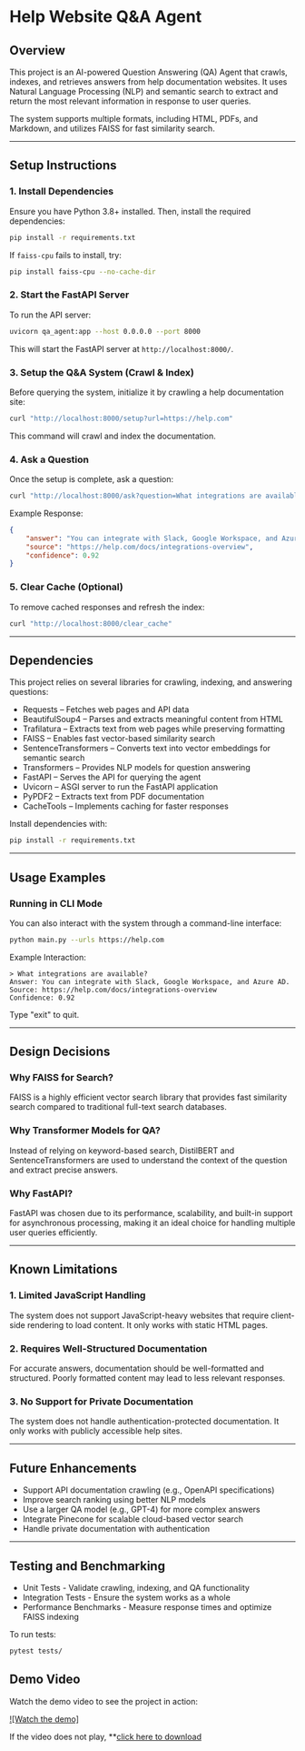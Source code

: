 # Help Website Q&A Agent

## Overview
This project is an AI-powered Question Answering (QA) Agent that crawls, indexes, and retrieves answers from help documentation websites. It uses Natural Language Processing (NLP) and semantic search to extract and return the most relevant information in response to user queries.

The system supports multiple formats, including HTML, PDFs, and Markdown, and utilizes FAISS for fast similarity search.

---

## Setup Instructions

### 1. Install Dependencies
Ensure you have Python 3.8+ installed. Then, install the required dependencies:

```bash
pip install -r requirements.txt
```

If `faiss-cpu` fails to install, try:

```bash
pip install faiss-cpu --no-cache-dir
```

### 2. Start the FastAPI Server
To run the API server:

```bash
uvicorn qa_agent:app --host 0.0.0.0 --port 8000
```

This will start the FastAPI server at `http://localhost:8000/`.

### 3. Setup the Q&A System (Crawl & Index)
Before querying the system, initialize it by crawling a help documentation site:

```bash
curl "http://localhost:8000/setup?url=https://help.com"
```

This command will crawl and index the documentation.

### 4. Ask a Question
Once the setup is complete, ask a question:

```bash
curl "http://localhost:8000/ask?question=What integrations are available?"
```

Example Response:
```json
{
    "answer": "You can integrate with Slack, Google Workspace, and Azure AD.",
    "source": "https://help.com/docs/integrations-overview",
    "confidence": 0.92
}
```

### 5. Clear Cache (Optional)
To remove cached responses and refresh the index:

```bash
curl "http://localhost:8000/clear_cache"
```

---

## Dependencies
This project relies on several libraries for crawling, indexing, and answering questions:

- Requests – Fetches web pages and API data  
- BeautifulSoup4 – Parses and extracts meaningful content from HTML  
- Trafilatura – Extracts text from web pages while preserving formatting  
- FAISS – Enables fast vector-based similarity search  
- SentenceTransformers – Converts text into vector embeddings for semantic search  
- Transformers – Provides NLP models for question answering  
- FastAPI – Serves the API for querying the agent  
- Uvicorn – ASGI server to run the FastAPI application  
- PyPDF2 – Extracts text from PDF documentation  
- CacheTools – Implements caching for faster responses  

Install dependencies with:

```bash
pip install -r requirements.txt
```

---

## Usage Examples

### Running in CLI Mode
You can also interact with the system through a command-line interface:

```bash
python main.py --urls https://help.com
```

Example Interaction:
```plaintext
> What integrations are available?
Answer: You can integrate with Slack, Google Workspace, and Azure AD.
Source: https://help.com/docs/integrations-overview
Confidence: 0.92
```

Type "exit" to quit.

---

## Design Decisions

### Why FAISS for Search?
FAISS is a highly efficient vector search library that provides fast similarity search compared to traditional full-text search databases.

### Why Transformer Models for QA?
Instead of relying on keyword-based search, DistilBERT and SentenceTransformers are used to understand the context of the question and extract precise answers.

### Why FastAPI?
FastAPI was chosen due to its performance, scalability, and built-in support for asynchronous processing, making it an ideal choice for handling multiple user queries efficiently.

---

## Known Limitations

### 1. Limited JavaScript Handling
The system does not support JavaScript-heavy websites that require client-side rendering to load content. It only works with static HTML pages.

### 2. Requires Well-Structured Documentation
For accurate answers, documentation should be well-formatted and structured. Poorly formatted content may lead to less relevant responses.

### 3. No Support for Private Documentation
The system does not handle authentication-protected documentation. It only works with publicly accessible help sites.

---

## Future Enhancements
- Support API documentation crawling (e.g., OpenAPI specifications)  
- Improve search ranking using better NLP models  
- Use a larger QA model (e.g., GPT-4) for more complex answers  
- Integrate Pinecone for scalable cloud-based vector search  
- Handle private documentation with authentication  

---

## Testing and Benchmarking

- Unit Tests - Validate crawling, indexing, and QA functionality  
- Integration Tests - Ensure the system works as a whole  
- Performance Benchmarks - Measure response times and optimize FAISS indexing  

To run tests:

```bash
pytest tests/
```

## Demo Video
Watch the demo video to see the project in action:

[![Watch the demo]](https://github.com/shephinphilip/Website-Q-A-Agent/blob/main/demo/Website-QA.mp4)

If the video does not play, **[click here to download](https://raw.githubusercontent.com/shephinphilip/Website-Q-A-Agent/blob/main/demo/Website-QA.mp4)

